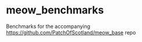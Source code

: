 # meow_benchmarks
Benchmarks for the accompanying https://github.com/PatchOfScotland/meow_base repo

